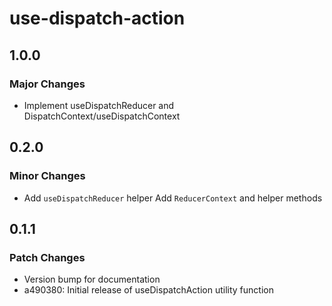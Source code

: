 # use-dispatch-action

## 1.0.0

### Major Changes

- Implement useDispatchReducer and DispatchContext/useDispatchContext

## 0.2.0

### Minor Changes

- Add `useDispatchReducer` helper
  Add `ReducerContext` and helper methods

## 0.1.1

### Patch Changes

- Version bump for documentation
- a490380: Initial release of useDispatchAction utility function
